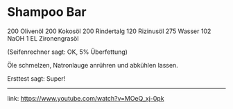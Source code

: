 # Shampoo Bar

200	Olivenöl
200	Kokosöl
200	Rindertalg
120	Rizinusöl
275	Wasser
102 NaOH
1 EL Zironengrasöl

(Seifenrechner sagt: OK, 5% Überfettung)

Öle schmelzen, Natronlauge anrühren und abkühlen lassen.

Ersttest sagt: Super!


---

link: https://www.youtube.com/watch?v=MOeQ_xj-0pk